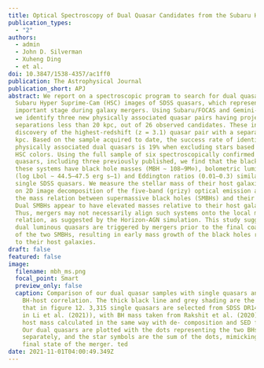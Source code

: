 ```yaml
---
title: Optical Spectroscopy of Dual Quasar Candidates from the Subaru HSC-SSP program
publication_types:
  - "2"
authors:
  - admin
  - John D. Silverman
  - Xuheng Ding
  - et al.
doi: 10.3847/1538-4357/ac1ff0
publication: The Astrophysical Journal
publication_short: APJ
abstract: We report on a spectroscopic program to search for dual quasars using
  Subaru Hyper Suprime-Cam (HSC) images of SDSS quasars, which represent an
  important stage during galaxy mergers. Using Subaru/FOCAS and Gemini-N/GMOS,
  we identify three new physically associated quasar pairs having projected
  separations less than 20 kpc, out of 26 observed candidates. These include the
  discovery of the highest-redshift (z = 3.1) quasar pair with a separation <10
  kpc. Based on the sample acquired to date, the success rate of identifying
  physically associated dual quasars is 19% when excluding stars based on their
  HSC colors. Using the full sample of six spectroscopically confirmed dual
  quasars, including three previously published, we find that the black holes in
  these systems have black hole masses (MBH ∼ 108−9M⊙), bolometric luminosities
  (log Lbol ∼ 44.5–47.5 erg s–1) and Eddington ratios (0.01–0.3) similar to
  single SDSS quasars. We measure the stellar mass of their host galaxies based
  on 2D image decomposition of the five-band (grizy) optical emission and assess
  the mass relation between supermassive black holes (SMBHs) and their hosts.
  Dual SMBHs appear to have elevated masses relative to their host galaxies.
  Thus, mergers may not necessarily align such systems onto the local mass
  relation, as suggested by the Horizon-AGN simulation. This study suggests that
  dual luminous quasars are triggered by mergers prior to the final coalescence
  of the two SMBHs, resulting in early mass growth of the black holes relative
  to their host galaxies.
draft: false
featured: false
image:
  filename: mbh_ms.png
  focal_point: Smart
  preview_only: false
  caption: Comparison of our dual quasar samples with single quasars and the local
    BH-host correlation. The thick black line and grey shading are the same as
    that in figure 12. 3,315 single quasars are selected from SDSS DR14 (details
    in Li et al. (2021)), with BH mass taken from Rakshit et al. (2020), and
    host mass calculated in the same way with de- composition and SED fitting.
    Our dual quasars are plotted with the dots representing the two BHs
    separately, and the star symbols are the sum of the dots, mimicking the
    final state of the merger. ted
date: 2021-11-01T04:00:49.349Z
---
```

